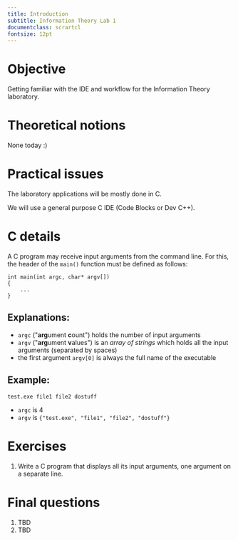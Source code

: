 ```yaml
---
title: Introduction
subtitle: Information Theory Lab 1
documentclass: scrartcl
fontsize: 12pt
---
```


# Objective

Getting familiar with the IDE and workflow for the Information Theory laboratory.

# Theoretical notions

None today :)

# Practical issues

The laboratory applications will be mostly done in C.

We will use a general purpose C IDE (Code Blocks or Dev C++).

# C details

A C program may receive input arguments from the command line. For this, the
header of the `main()` function must be defined as follows:

```
int main(int argc, char* argv[])
{
	...
}
```

## Explanations:

  * `argc` ("**arg**ument **c**ount") holds the number of input arguments
  * `argv` ("**arg**ument **v**alues") is an *array of strings* which holds all the input arguments (separated by spaces)
  * the first argument `argv[0]` is always the full name of the executable
  
## Example:

`test.exe file1 file2 dostuff`

  * `argc` is 4
  * `argv` is `{"test.exe", "file1", "file2", "dostuff"}`


# Exercises

1. Write a C program that displays all its input arguments, one argument on a separate line.


# Final questions

1. TBD
2. TBD
